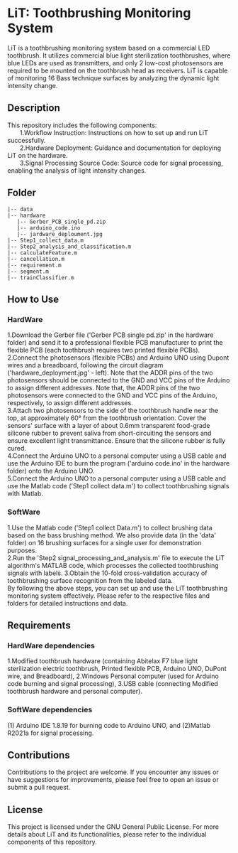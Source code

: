 # LiT: Toothbrushing Monitoring System
LiT is a toothbrushing monitoring system based on a commercial LED toothbrush. It utilizes commercial blue light sterilization toothbrushes, where blue LEDs are used as transmitters, and only 2 low-cost photosensors are required to be mounted on the toothbrush head as receivers. LiT is capable of monitoring 16 Bass technique surfaces by analyzing the dynamic light intensity change.

## Description
This repository includes the following components:  
&emsp;&emsp;1.Workflow Instruction: Instructions on how to set up and run LiT successfully.  
&emsp;&emsp;2.Hardware Deployment: Guidance and documentation for deploying LiT on the hardware.  
&emsp;&emsp;3.Signal Processing Source Code: Source code for signal processing, enabling the analysis of light intensity changes.  
 
 ## Folder
 ```
|-- data  
|-- hardware  
    |-- Gerber_PCB_single_pd.zip  
    |-- arduino_code.ino  
    |-- jardware_deploument.jpg  
|-- Step1_collect_data.m  
|-- Step2_analysis_and_classification.m  
|-- calculateFeature.m  
|-- cancellation.m  
|-- requirement.m  
|-- segment.m  
|-- trainClassifier.m  
```
## How to Use
### HardWare
1.Download the Gerber file ('Gerber PCB single pd.zip' in the hardware folder) and send it to a professional flexible PCB manufacturer to print the flexible PCB (each toothbrush requires two printed flexible PCBs).   
2.Connect the photosensors (flexible PCBs) and Arduino UNO using Dupont wires and a breadboard, following the circuit diagram ('hardware_deployment.jpg' - left). Note that the ADDR pins of the two photosensors should be connected to the GND and VCC pins of the Arduino to assign different addresses.
Note that, the ADDR pins of the two photosensors were connected to the GND and VCC pins of the Arduino, respectively, to assign different addresses.  
3.Attach two photosensors to the side of the toothbrush handle near the top, at approximately 60° from the toothbrush orientation. Cover the sensors' surface with a layer of about 0.6mm transparent food-grade silicone rubber to prevent saliva from short-circuiting the sensors and ensure excellent light transmittance. Ensure that the silicone rubber is fully cured.  
4.Connect the Arduino UNO to a personal computer using a USB cable and use the Arduino IDE to burn the program ('arduino code.ino' in the hardware folder) onto the Arduino UNO.  
5.Connect the Arduino UNO to a personal computer using a USB cable and use the Matlab code ('Step1 collect data.m') to collect toothbrushing signals with Matlab.  
### SoftWare
1.Use the Matlab code ('Step1 collect Data.m') to collect brushing data based on the bass brushing method. We also provide data (in the 'data' folder) on 16 brushing surfaces for a single user for demonstration purposes.  
2.Run the 'Step2 signal_processing_and_analysis.m' file to execute the LiT algorithm's MATLAB code, which processes the collected toothbrushing signals with labels.
3.Obtain the 10-fold cross-validation accuracy of toothbrushing surface recognition from the labeled data.  
By following the above steps, you can set up and use the LiT toothbrushing monitoring system effectively. Please refer to the respective files and folders for detailed instructions and data.

## Requirements
### HardWare dependencies
1.Modified toothbrush hardware (containing Abitelax F7 blue light sterilization electric toothbrush, Printed flexible PCB, Arduino UNO, DuPont wire, and Breadboard),
2.Windows Personal computer (used for Arduino code burning and signal processing),
3.USB cable (connecting Modified toothbrush hardware and personal computer).
### SoftWare dependencies
(1) Arduino IDE 1.8.19 for burning code to Arduino UNO, and (2)Matlab R2021a for signal processing.
## Contributions
Contributions to the project are welcome. If you encounter any issues or have suggestions for improvements, please feel free to open an issue or submit a pull request.
## License
This project is licensed under the GNU General Public License.
For more details about LiT and its functionalities, please refer to the individual components of this repository.
